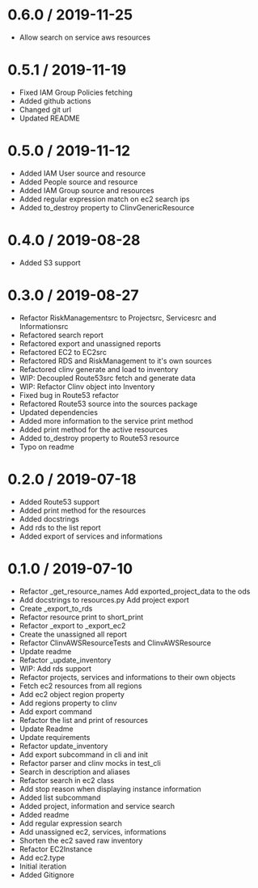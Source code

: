 
0.6.0 / 2019-11-25
==================

  * Allow search on service aws resources

0.5.1 / 2019-11-19
==================

  * Fixed IAM Group Policies fetching
  * Added github actions
  * Changed git url
  * Updated README

0.5.0 / 2019-11-12
==================

  * Added IAM User source and resource
  * Added People source and resource
  * Added IAM Group source and resources
  * Added regular expression match on ec2 search ips
  * Added to_destroy property to ClinvGenericResource

0.4.0 / 2019-08-28
==================

  * Added S3 support

0.3.0 / 2019-08-27
==================

  * Refactor RiskManagementsrc to Projectsrc, Servicesrc and Informationsrc
  * Refactored search report
  * Refactored export and unassigned reports
  * Refactored EC2 to EC2src
  * Refactored RDS and RiskManagement to it's own sources
  * Refactored clinv generate and load to inventory
  * WIP: Decoupled Route53src fetch and generate data
  * WIP: Refactor Clinv object into Inventory
  * Fixed bug in Route53 refactor
  * Refactored Route53 source into the sources package
  * Updated dependencies
  * Added more information to the service print method
  * Added print method for the active resources
  * Added to_destroy property to Route53 resource
  * Typo on readme

0.2.0 / 2019-07-18
=============

  * Added Route53 support
  * Added print method for the resources
  * Added docstrings
  * Add rds to the list report
  * Added export of services and informations

0.1.0 / 2019-07-10
==================

  * Refactor _get_resource_names Add exported_project_data to the ods
  * Add docstrings to resources.py Add project export
  * Create _export_to_rds
  * Refactor resource print to short_print
  * Refactor _export to _export_ec2
  * Create the unassigned all report
  * Refactor ClinvAWSResourceTests and ClinvAWSResource
  * Update readme
  * Refactor _update_inventory
  * WIP: Add rds support
  * Refactor projects, services and informations to their own objects
  * Fetch ec2 resources from all regions
  * Add ec2 object region property
  * Add regions property to clinv
  * Add export command
  * Refactor the list and print of resources
  * Update Readme
  * Update requirements
  * Refactor update_inventory
  * Add export subcommand in cli and init
  * Refactor parser and clinv mocks in test_cli
  * Search in description and aliases
  * Refactor search in ec2 class
  * Add stop reason when displaying instance information
  * Added list subcommand
  * Added project, information and service search
  * Added readme
  * Add regular expression search
  * Add unassigned ec2, services, informations
  * Shorten the ec2 saved raw inventory
  * Refactor EC2Instance
  * Add ec2.type
  * Initial iteration
  * Added Gitignore
